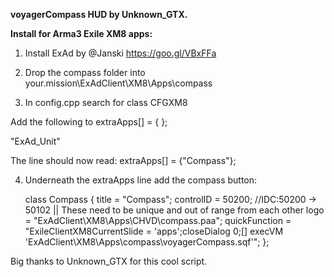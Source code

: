 **voyagerCompass HUD by Unknown_GTX.**

**Install for Arma3 Exile XM8 apps:**

1. Install ExAd by @Janski https://goo.gl/VBxFFa

2. Drop the compass folder into your.mission\ExAdClient\XM8\Apps\compass
   
3. In config.cpp search for class CFGXM8

Add the following to extraApps[] = { };

"ExAd_Unit" 

The line should now read:  extraApps[] = {"Compass"};

4. Underneath the extraApps line add the compass button:

	class Compass 
	{
		title = "Compass";
		controlID = 50200; //IDC:50200 -> 50102 || These need to be unique and out of range from each other
		logo = "ExAdClient\XM8\Apps\CHVD\compass.paa";
        quickFunction = "ExileClientXM8CurrentSlide = 'apps';closeDialog 0;[] execVM 'ExAdClient\XM8\Apps\compass\voyagerCompass.sqf'";
	};		


Big thanks to Unknown_GTX for this cool script.
